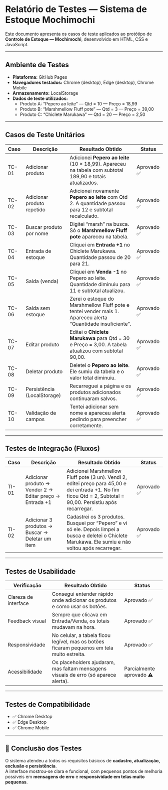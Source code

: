 # Relatório de Testes — Sistema de Estoque Mochimochi

Este documento apresenta os casos de teste aplicados ao protótipo de **Controle de Estoque — Mochimochi**, desenvolvido em HTML, CSS e JavaScript.

---

## Ambiente de Testes
- **Plataforma:** GitHub Pages  
- **Navegadores testados:** Chrome (desktop), Edge (desktop), Chrome Mobile 
- **Armazenamento:** LocalStorage  
- **Dados de teste utilizados:**
  - Produto A: “Pepero ao leite” — Qtd = 10 — Preço = 18,99  
  - Produto B: “Marshmellow Fluff pote” — Qtd = 3 — Preço = 39,00 
  - Produto C: “Chiclete Marukawa” — Qtd = 20 — Preço = 2,50 

---
## Casos de Teste Unitários

| Caso   | Descrição                         | Resultado Obtido                                                                 | Status     |
|--------|-----------------------------------|----------------------------------------------------------------------------------|------------|
| TC-01  | Adicionar produto                 | Adicionei **Pepero ao leite** (10 × 18,99). Apareceu na tabela com subtotal 189,90 e totais atualizados. | Aprovado ✅ |
| TC-02  | Adicionar produto repetido        | Adicionei novamente **Pepero ao leite** com Qtd 2. A quantidade passou para 12 e subtotal recalculado. | Aprovado ✅ |
| TC-03  | Buscar produto por nome           | Digitei “marsh” na busca. Só o **Marshmellow Fluff pote** apareceu na tabela.    | Aprovado ✅ |
| TC-04  | Entrada de estoque                | Cliquei em **Entrada +1** no Chiclete Marukawa. Quantidade passou de 20 para 21. | Aprovado ✅ |
| TC-05  | Saída (venda)                     | Cliquei em **Venda -1** no Pepero ao leite. Quantidade diminuiu para 11 e subtotal atualizou. | Aprovado ✅ |
| TC-06  | Saída sem estoque                 | Zerei o estoque do Marshmellow Fluff pote e tentei vender mais 1. Apareceu alerta “Quantidade insuficiente”. | Aprovado ✅ |
| TC-07  | Editar produto                    | Editei o **Chiclete Marukawa** para Qtd = 30 e Preço = 3,00. A tabela atualizou com subtotal 90,00. | Aprovado ✅ |
| TC-08  | Deletar produto                   | Deletei o **Pepero ao leite**. Ele sumiu da tabela e o valor total diminuiu.     | Aprovado ✅ |
| TC-09  | Persistência (LocalStorage)       | Recarreguei a página e os produtos adicionados continuaram salvos.               | Aprovado ✅ |
| TC-10  | Validação de campos               | Tentei adicionar sem nome e apareceu alerta pedindo para preencher corretamente. | Aprovado ✅ |

---

## Testes de Integração (Fluxos)

| Caso   | Descrição                         | Resultado Obtido                                                                 | Status     |
|--------|-----------------------------------|----------------------------------------------------------------------------------|------------|
| TI-01  | Adicionar produto → Vender 2 → Editar preço → Entrada +1 | Adicionei Marshmellow Fluff pote (3 un). Vendi 2, editei preço para 45,00 e dei entrada +1. No fim ficou Qtd = 2, Subtotal = 90,00. Persistiu após recarregar. | Aprovado ✅ |
| TI-02  | Adicionar 3 produtos → Buscar → Deletar um item | Cadastrei os 3 produtos. Busquei por “Pepero” e vi só ele. Depois limpei a busca e deletei o Chiclete Marukawa. Ele sumiu e não voltou após recarregar. | Aprovado ✅ |

---

## Testes de Usabilidade

| Verificação        | Resultado Obtido                                                   | Status     |
|--------------------|--------------------------------------------------------------------|------------|
| Clareza de interface | Consegui entender rápido onde adicionar os produtos e como usar os botões. | Aprovado ✅ |
| Feedback visual      | Sempre que clicava em Entrada/Venda, os totais mudavam na hora.   | Aprovado ✅ |
| Responsividade       | No celular, a tabela ficou legível, mas os botões ficaram pequenos em tela muito estreita. | Aprovado ✅ |
| Acessibilidade       | Os placeholders ajudaram, mas faltam mensagens visuais de erro (só aparece alerta). | Parcialmente aprovado ⚠️ |


---

## Testes de Compatibilidade

- ✅ Chrome Desktop  
- ✅ Edge Desktop  
- ✅ Chrome Mobile  

---

## 📌 Conclusão dos Testes
O sistema atendeu a todos os requisitos básicos de **cadastro, atualização, exclusão e persistência**.  
A interface mostrou-se clara e funcional, com pequenos pontos de melhoria possíveis em **mensagens de erro** e **responsividade em telas muito pequenas**.

